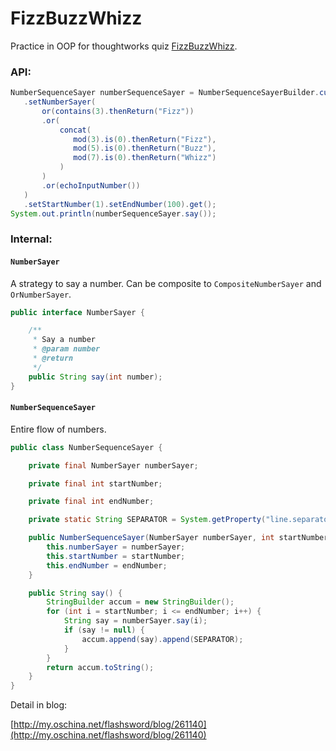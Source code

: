 FizzBuzzWhizz
=============

Practice in OOP for thoughtworks quiz [FizzBuzzWhizz](https://www.jinshuju.net/f/EGQL3D). 

### API:

```java
NumberSequenceSayer numberSequenceSayer = NumberSequenceSayerBuilder.custom()
   .setNumberSayer(
       or(contains(3).thenReturn("Fizz"))
       .or(
           concat(
              mod(3).is(0).thenReturn("Fizz"),
              mod(5).is(0).thenReturn("Buzz"),
              mod(7).is(0).thenReturn("Whizz")
           )
       )
       .or(echoInputNumber())
   )
   .setStartNumber(1).setEndNumber(100).get();
System.out.println(numberSequenceSayer.say());
```

### Internal:

#### `NumberSayer`

A strategy to say a number. Can be composite to `CompositeNumberSayer` and `OrNumberSayer`.

```java
public interface NumberSayer {

    /**
     * Say a number
     * @param number
     * @return
     */
    public String say(int number);
}
```

#### `NumberSequenceSayer`

Entire flow of numbers.

```java
public class NumberSequenceSayer {

    private final NumberSayer numberSayer;

    private final int startNumber;

    private final int endNumber;

    private static String SEPARATOR = System.getProperty("line.separator");

    public NumberSequenceSayer(NumberSayer numberSayer, int startNumber, int endNumber) {
        this.numberSayer = numberSayer;
        this.startNumber = startNumber;
        this.endNumber = endNumber;
    }

    public String say() {
        StringBuilder accum = new StringBuilder();
        for (int i = startNumber; i <= endNumber; i++) {
            String say = numberSayer.say(i);
            if (say != null) {
                accum.append(say).append(SEPARATOR);
            }
        }
        return accum.toString();
    }
}
```

Detail in blog:

[http://my.oschina.net/flashsword/blog/261140](http://my.oschina.net/flashsword/blog/261140)